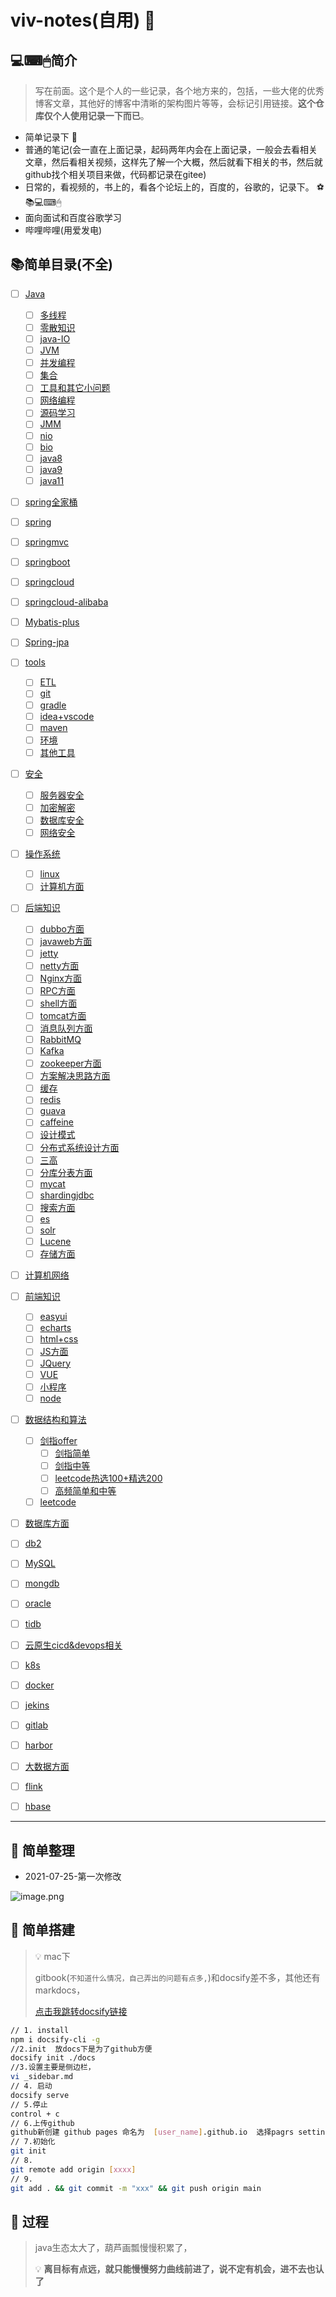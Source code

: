 #    viv-notes(自用) 🍭

## 💻⌨🖱简介 

> 写在前面。这个是个人的一些记录，各个地方来的，包括，一些大佬的优秀博客文章，其他好的博客中清晰的架构图片等等，会标记引用链接。**这个仓库仅个人使用记录一下而已**。

- 简单记录下 :boy:
- 普通的笔记(会一直在上面记录，起码两年内会在上面记录，一般会去看相关文章，然后看相关视频，这样先了解一个大概，然后就看下相关的书，然后就github找个相关项目来做，代码都记录在gitee)
- 日常的，看视频的，书上的，看各个论坛上的，百度的，谷歌的，记录下。 ⚽📚💻⌨🖱
- 面向面试和百度谷歌学习
- 哔哩哔哩(用爱发电)



## :books:简单目录(不全)

- [ ] [Java](Java)
  - [ ] [多线程](viw-notes/Java/多线程)
  - [ ] [零散知识](Java/Java零散基础知识)
  - [ ] [java-IO](Java/java-IO)
  - [ ] [JVM](Java/JVM的学习)
  - [ ] [并发编程](Java/并发编程)
  - [ ] [集合](Java/集合)
  - [ ] [工具和其它小问题](Java/日志&工具&小问题等)
  - [ ] [网络编程](Java/网络编程)
  - [ ] [源码学习](Java/源码学习)
  - [ ] [JMM](Java/JMM内存模型的学习)
  - [ ] [nio](Java/java-NIO)
  - [ ] [bio]()
  - [ ] [java8]()
  - [ ] [java9]()
  - [ ] [java11]()
- [ ] [spring全家桶](spring全家桶)
- [ ] [spring]()
- [ ] [springmvc]()
- [ ] [springboot]()
- [ ] [springcloud]()
- [ ] [springcloud-alibaba]()
- [ ] [Mybatis-plus]()
- [ ] [Spring-jpa]()
- [ ] [tools](tools)
  - [ ] [ETL](tools/ETL)
  - [ ] [git](tools/Git)
  - [ ] [gradle](tools/gradle)
  - [ ] [idea+vscode](tools/IDEA+Eclipse)
  - [ ] [maven](tools/maven)
  - [ ] [环境](tools/环境)
  - [ ] [其他工具](tools/其他工具)
- [ ] [安全](安全)
  - [ ] [服务器安全](安全/服务器安全)
  - [ ] [加密解密](安全/加密解密)
  - [ ] [数据库安全](安全/数据库安全)
  - [ ] [网络安全]()
- [ ] [操作系统](操作系统)
  - [ ] [linux](操作系统/linux)
  - [ ] [计算机方面](操作系统/计算机方面)
- [ ] [后端知识](后端知识)
  - [ ] [dubbo方面](后端知识/dubbo)
  - [ ] [javaweb方面](后端知识/JavaWeb)
  - [ ] [jetty](后端知识/Jetty)
  - [ ] [netty方面](后端知识/Netty)
  - [ ] [Nginx方面](后端知识/Nginx)
  - [ ] [RPC方面](后端知识/RPC)
  - [ ] [shell方面](后端知识/shell编程)
  - [ ] [tomcat方面](后端知识/tomcat)
  - [ ] [消息队列方面](后端知识/消息队列)
  - [ ] [RabbitMQ](后端知识/消息队列/RabbitMQ)
  - [ ] [Kafka]()
  - [ ] [zookeeper方面](后端知识/zookeeper)
  - [ ] [方案解决思路方面](后端知识/方案解决思路)
  - [ ] [缓存](后端知识/缓存)
  - [ ] [redis]()
  - [ ] [guava]()
  - [ ] [caffeine]()
  - [ ] [设计模式](后端知识/设计模式)
  - [ ] [分布式系统设计方面](后端知识/分布式系统设计)
  - [ ] [三高]()
  - [ ] [分库分表方面](后端知识/数据库分库分表方面)
  - [ ] [mycat]()
  - [ ] [shardingjdbc]()
  - [ ] [搜索方面](后端知识/搜索引擎)
  - [ ] [es]()
  - [ ] [solr]()
  - [ ] [Lucene]()
  - [ ] [存储方面](后端知识/文件存储)
- [ ] [计算机网络](计算机网络)
- [ ] [前端知识](前端知识)
  - [ ] [easyui](前端知识/EasyUI)
  - [ ] [echarts](前端知识/Echarts)
  - [ ] [html+css](前端知识/html+css)
  - [ ] [JS方面](前端知识/JavaScript基础和学习)
  - [ ] [JQuery](前端知识/JQuery)
  - [ ] [VUE](前端知识/VUE)
  - [ ] [小程序]()
  - [ ] [node]()
- [ ] [数据结构和算法](数据结构和算法基础)
  - [ ] [剑指offer](数据结构和算法基础/剑指offer)
    - [ ] [剑指简单](数据结构和算法基础/剑指offer/简单.md)
    - [ ] [剑指中等](数据结构和算法基础/剑指offer/中等.md)
    - [ ] [leetcode热选100+精选200](数据结构和算法基础/剑指offer/leetcode热选100+精选200.md)
    - [ ] [高频简单和中等](数据结构和算法基础/剑指offer/高频简单和中等.md)
  - [ ] [leetcode](数据结构和算法基础/leetcode)
- [ ] [数据库方面](数据库)
- [ ] [db2](数据库/DB2)
- [ ] [MySQL](数据库/MySQL)
- [ ] [mongdb]()
- [ ] [oracle]()
- [ ] [tidb]()
- [ ] [云原生cicd&devops相关]()
- [ ] [k8s]()
- [ ] [docker]()
- [ ] [jekins]()
- [ ] [gitlab]()
- [ ] [harbor]()
- [ ] [大数据方面]()
- [ ] [flink]()
- [ ] [hbase]()


---

## :notebook: 简单整理





- 2021-07-25-第一次修改

![image.png](https://p9-juejin.byteimg.com/tos-cn-i-k3u1fbpfcp/f35b0256176b4fe4a78ba0d76c53c90e~tplv-k3u1fbpfcp-watermark.image)



## :apple: 简单搭建

>  :bulb: mac下
>
> gitbook(`不知道什么情况，自己弄出的问题有点多,`)和docsify差不多，其他还有markdocs，
>
> [点击我跳转docsify链接](https://docsify.js.org/#/quickstart)

```sh
// 1. install
npm i docsify-cli -g
//2.init  放docs下是为了github方便
docsify init ./docs
//3.设置主要是侧边栏，
vi _sidebar.md 
// 4. 启动
docsify serve
// 5.停止
control + c
// 6.上传github
github新创建 github pages 命名为  [user_name].github.io  选择pagrs settings 选择 main  docs 点击save
// 7.初始化
git init
// 8. 
git remote add origin [xxxx]
// 9.
git add . && git commit -m "xxx" && git push origin main
```





## :palm_tree: 过程

> java生态太大了，葫芦画瓢慢慢积累了，
>
> 💡  **离目标有点远，就只能慢慢努力曲线前进了，说不定有机会，进不去也认了**






